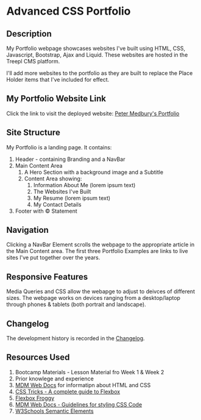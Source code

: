 # Advanced CSS Portfolio

## Description
My Portfolio webpage showcases websites I've built using HTML, CSS, Javascript, Bootstrap, Ajax and Liquid. These websites are hosted in the Treepl CMS platform.

I'll add more websites to the portfolio as they are built to replace the Place Holder items that I've included for effect.

## My Portfolio Website Link

Click the link to visit the deployed website: [Peter Medbury's Portfolio][def1]

## Site Structure
My Portfolio is a landing page. It contains:
1. Header - containing Branding and a NavBar
2. Main Content Area
    1. A Hero Section with a background image and a Subtitle
    2. Content Area showing:
        1. Information About Me (lorem ipsum text)
        2. The Websites I've Built
        3. My Resume (lorem ipsum text)
        4. My Contact Details
3. Footer with © Statement

## Navigation
Clicking a NavBar Element scrolls the webpage to the appropriate article in the Main Content area. The first three Portfolio Examples are links to live sites I've put together over the years.

## Responsive Features
Media Queries and CSS allow the webapge to adjust to deivces of different sizes. The webpage works on devices ranging from a desktop/laptop through phones & tablets (both portrait and landscape). 

## Changelog
The development history is recorded in the [Changelog](./CHANGELOG.md).

## Resources Used
1. Bootcamp Materials - Lesson Material fro Week 1 & Week 2
2. Prior knowlege and experience
3. [MDM Web Docs][def2] for informatipn about HTML and CSS
4. [CSS Tricks - A complete guide to Flexbox][def3]
5. [Flexbox Froggy][def4]
5. [MDM Web Docs - Guidelines for styling CSS Code][def5]
6. [W3Schools Semantic Elements][def6]

[def1]: https://dingogap.github.io/02-Advanced-CSS-Portfolio/
[def2]: https://developer.mozilla.org/en-US/
[def3]: https://css-tricks.com/snippets/css/a-guide-to-flexbox/
[def4]: https://flexboxfroggy.com/
[def5]: https://developer.mozilla.org/en-US/docs/MDN/Writing_guidelines/Writing_style_guide/Code_style_guide/CSS
[def6]: https://www.w3schools.com/html/html5_semantic_elements.asp

